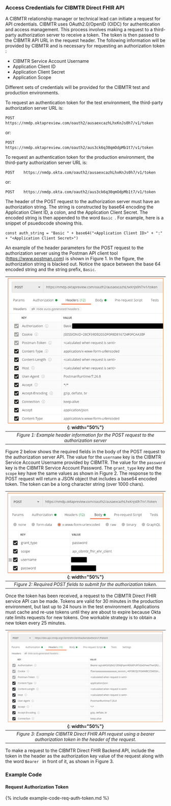 ### Access Credentials for CIBMTR Direct FHIR API
A CIBMTR relationship manager or technical lead can initiate a request for API credentials.  CIBMTR uses OAuth2.0/OpenID (OIDC) for authentication and access management.  This process involves making a request to a third-party authorization server to receive a token.  The token is then passed to the CIBMTR API URL in the request header.  The following information will be provided by CIBMTR and is necessary for requesting an authorization token : 

- CIBMTR Service Account Username
- Application Client ID
- Application Client Secret
- Application Scope

Different sets of credentials will be provided for the CIBMTR test and production environments.  

To request an authentication token for the test environment, the third-party authorization server URL is:
~~~
POST    https://nmdp.oktapreview.com/oauth2/ausaexcazhLhxKnJs0h7/v1/token
~~~
or:

~~~
POST    https://nmdp.oktapreview.com/oauth2/aus3ck6q30qmOdpMb1t7/v1/token
~~~


To request an authentication token for the production environment, the third-party authorization server URL is: 

~~~
POST    https://nmdp.okta.com/oauth2/ausaexcazhLhxKnJs0h7/v1/token
~~~
or:
~~~
POST    https://nmdp.okta.com/oauth2/aus3ck6q30qmOdpMb1t7/v1/token
~~~

The header of the POST request to the authorization server must have an authorization string.  The string is constructed by base64 encoding the Application Client ID, a colon, and the Application Client Secret.  The encoded string is then appended to the word `Basic `.  For example, here is a snippet of psuedocode showing this. 

~~~
const auth_string = "Basic " + base64("<Application Client ID>" + ":" + "<Application Client Secret>")
~~~

An example of the header parameters for the POST request to the authorization server using the Postman API client tool (https://www.postman.com) is shown in Figure 1.  In the figure, the authorization string is blacked out.  Notice the space between the base 64 encoded string and the string prefix, `Basic`.   

|![Figure 1](dfhir_r3_figure01.png){: width="50%"} |
|:--:|
| <i>Figure 1: Example header information for the POST request to the authorization server</i>|


Figure 2 below shows the required fields in the body of the POST request to the authorization server API. The value for the `username` key is the CIBMTR Service Account Username provided by CIBMTR.   The value for the `password` key is the CIBMTR Service Account Password.  The `grant_type` key and the `scope` key have the same values as shown in Figure 2.  The response to the POST request will return a JSON object that includes a base64 encoded token.  The token can be a long character string (over 1000 chars). 

|![Figure 2](dfhir_r3_figure02.png){: width="50%"}|
|:--:|
| <i>Figure 2: Required POST fields to submit for the authorization token.</i>|

Once the token has been received, a request to the CIBMTR Direct FHIR service API can be made. Tokens are valid for 30 minutes in the production environment, but last up to 24 hours in the test environment.  Applications must cache and re-use tokens until they are about to expire because Okta rate limits requests for new tokens. One workable strategy is to obtain a new token every 25 minutes. 

|![Figure 3](dfhir_r3_figure03.png){: width="50%"}|
|:--:|
| <i>Figure 3: Example CIBMTR Direct FHIR API request using a bearer authorization token in the header of the request.</i>|

To make a request to the CIBMTR Direct FHIR Backend API, include the token in the header as the authorization key value of the request along with the word `Bearer ` in front of it, as shown in Figure 3.

### Example Code

#### Request Authorization Token
{% include example-code-req-auth-token.md %}

